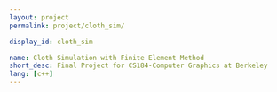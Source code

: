```yaml
---
layout: project
permalink: project/cloth_sim/

display_id: cloth_sim

name: Cloth Simulation with Finite Element Method
short_desc: Final Project for CS184-Computer Graphics at Berkeley
lang: [c++]
---
```

